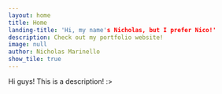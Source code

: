 ```yaml
---
layout: home
title: Home
landing-title: 'Hi, my name's Nicholas, but I prefer Nico!'
description: Check out my portfolio website!
image: null
author: Nicholas Marinello
show_tile: true
---
```


Hi guys! This is a description! :>
